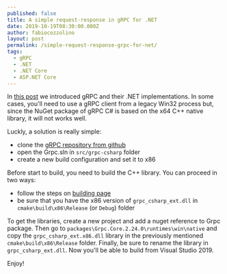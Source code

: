 ```yaml
---
published: false
title: A simple request-response in gRPC for .NET
date: 2019-10-19T08:30:00.000Z
author: fabiocozzolino
layout: post
permalink: /simple-request-response-grpc-for-net/
tags:
  - gRPC
  - .NET
  - .NET Core
  - ASP.NET Core
---
```

In [this post](/speed-up-your-net-microservice-with-grpc/) we introduced gRPC and their .NET implementations. In some cases, you'll need to use a gRPC client from a legacy Win32 process but, since the NuGet package of gRPC C# is based on the x64 C++ native library, it will not works well.

Luckly, a solution is really simple:
* clone the [gRPC repository from github](https://github.com/grpc/grpc)
* open the Grpc.sln in `src/grpc-csharp` folder
* create a new build configuration and set it to x86

Before start to build, you need to build the C++ library. You can proceed in two ways:
* follow the steps on [building page](https://github.com/grpc/grpc/blob/master/BUILDING.md)
* be sure that you have the x86 version of `grpc_csharp_ext.dll` in `cmake\build\x86\Release` (or `Debug`) folder

To get the libraries, create a new project and add a nuget reference to Grpc package. Then go to `packages\Grpc.Core.2.24.0\runtimes\win\native` and copy the `grpc_csharp_ext.x86.dll` library in the previously mentioned `cmake\build\x86\Release` folder. Finally, be sure to rename the library in `grpc_csharp_ext.dll`. Now you'll be able to build from Visual Studio 2019.

Enjoy!
